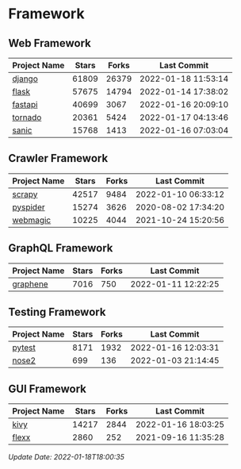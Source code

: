 # Framework

## Web Framework
| Project Name | Stars | Forks | Last Commit |
| ------------ | ----- | ----- | ----------- |
| [django](https://github.com/django/django) | 61809 | 26379 | 2022-01-18 11:53:14 |
| [flask](https://github.com/pallets/flask) | 57675 | 14794 | 2022-01-14 17:38:02 |
| [fastapi](https://github.com/tiangolo/fastapi) | 40699 | 3067 | 2022-01-16 20:09:10 |
| [tornado](https://github.com/tornadoweb/tornado) | 20361 | 5424 | 2022-01-17 04:13:46 |
| [sanic](https://github.com/sanic-org/sanic) | 15768 | 1413 | 2022-01-16 07:03:04 |

## Crawler Framework
| Project Name | Stars | Forks | Last Commit |
| ------------ | ----- | ----- | ----------- |
| [scrapy](https://github.com/scrapy/scrapy) | 42517 | 9484 | 2022-01-10 06:33:12 |
| [pyspider](https://github.com/binux/pyspider) | 15274 | 3626 | 2020-08-02 17:34:20 |
| [webmagic](https://github.com/code4craft/webmagic) | 10225 | 4044 | 2021-10-24 15:20:56 |

## GraphQL Framework
| Project Name | Stars | Forks | Last Commit |
| ------------ | ----- | ----- | ----------- |
| [graphene](https://github.com/graphql-python/graphene) | 7016 | 750 | 2022-01-11 12:22:25 |

## Testing Framework
| Project Name | Stars | Forks | Last Commit |
| ------------ | ----- | ----- | ----------- |
| [pytest](https://github.com/pytest-dev/pytest) | 8171 | 1932 | 2022-01-16 12:03:31 |
| [nose2](https://github.com/nose-devs/nose2) | 699 | 136 | 2022-01-03 21:14:45 |

## GUI Framework
| Project Name | Stars | Forks | Last Commit |
| ------------ | ----- | ----- | ----------- |
| [kivy](https://github.com/kivy/kivy) | 14217 | 2844 | 2022-01-16 18:03:25 |
| [flexx](https://github.com/flexxui/flexx) | 2860 | 252 | 2021-09-16 11:35:28 |

*Update Date: 2022-01-18T18:00:35*